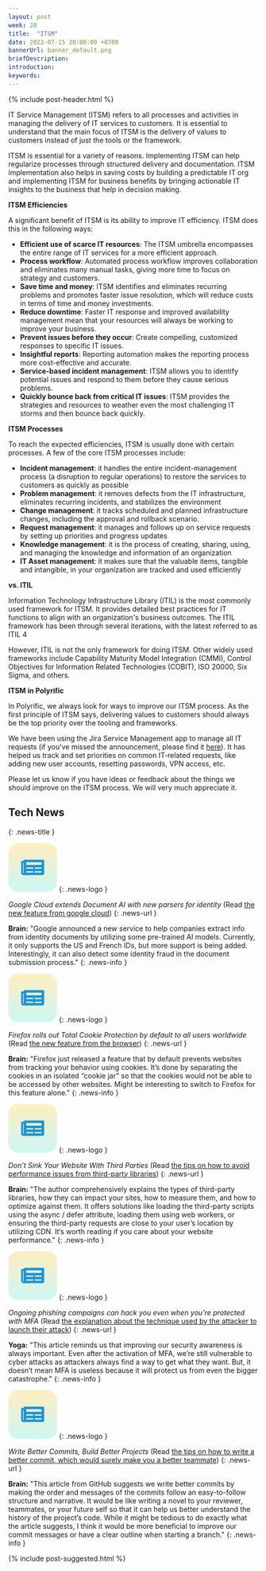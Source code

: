 ```yaml
---
layout: post
week: 28
title:  "ITSM"
date: 2022-07-15 20:00:00 +0700
bannerUrl: banner_default.png
briefDescription: 
introduction:
keywords:
---
```


{% include post-header.html %}

IT Service Management (ITSM) refers to all processes and activities in managing the delivery of IT services to customers. It is essential to understand that the main focus of ITSM is the delivery of values to customers instead of just the tools or the framework.

ITSM is essential for a variety of reasons. Implementing ITSM can help regularize processes through structured delivery and documentation. ITSM implementation also helps in saving costs by building a predictable IT org and implementing ITSM for business benefits by bringing actionable IT insights to the business that help in decision making.

__ITSM Efficiencies__

A significant benefit of ITSM is its ability to improve IT efficiency. ITSM does this in the following ways:

- **Efficient use of scarce IT resources**: The ITSM umbrella encompasses the entire range of IT services for a more efficient approach.
- **Process workflow**: Automated process workflow improves collaboration and eliminates many manual tasks, giving more time to focus on strategy and customers.
- **Save time and money**: ITSM identifies and eliminates recurring problems and promotes faster issue resolution, which will reduce costs in terms of time and money investments.
- **Reduce downtime**: Faster IT response and improved availability management mean that your resources will always be working to improve your business.
- **Prevent issues before they occur**: Create compelling, customized responses to specific IT issues.
- **Insightful reports**: Reporting automation makes the reporting process more cost-effective and accurate.
- **Service-based incident management**: ITSM allows you to identify potential issues and respond to them before they cause serious problems.
- **Quickly bounce back from critical IT issues**: ITSM provides the strategies and resources to weather even the most challenging IT storms and then bounce back quickly.

__ITSM Processes__

To reach the expected efficiencies, ITSM is usually done with certain processes. A few of the core ITSM processes include:

- **Incident management**: it handles the entire incident-management process (a disruption to regular operations) to restore the services to customers as quickly as possible
- **Problem management**: it removes defects from the IT infrastructure, eliminates recurring incidents, and stabilizes the environment
- **Change management**: it tracks scheduled and planned infrastructure changes, including the approval and rollback scenario.
- **Request management**: it manages and follows up on service requests by setting up priorities and progress updates
- **Knowledge management**: it is the process of creating, sharing, using, and managing the knowledge and information of an organization
- **IT Asset management**: it makes sure that the valuable items, tangible and intangible, in your organization are tracked and used efficiently

__vs. ITIL__

Information Technology Infrastructure Library (ITIL) is the most commonly used framework for ITSM. It provides detailed best practices for IT functions to align with an organization's business outcomes. The ITIL framework has been through several iterations, with the latest referred to as ITIL 4

However, ITIL is not the only framework for doing ITSM. Other widely used frameworks include Capability Maturity Model Integration (CMMI), Control Objectives for Information Related Technologies (COBIT), ISO 20000, Six Sigma, and others.

__ITSM in Polyrific__

In Polyrific, we always look for ways to improve our ITSM process. As the first principle of ITSM says, delivering values to customers should always be the top priority over the tooling and frameworks.

We have been using the Jira Service Management app to manage all IT requests (if you've missed the announcement, please find it [here](https://tech-updates.polyrific.com/2022/03/18/week11-2022.html)). It has helped us track and set priorities on common IT-related requests, like adding new user accounts, resetting passwords, VPN access, etc.

Please let us know if you have ideas or feedback about the things we should improve on the ITSM process. We will very much appreciate it.

## Tech News
{: .news-title }

![memo](/assets/images/tech-news.svg)
{: .news-logo }

*Google Cloud extends Document AI with new parsers for identity* (Read [the new feature from google cloud](https://cloud.google.com/blog/products/ai-machine-learning/google-cloud-extends-document-ai-with-new-parsers-for-identity))
{: .news-url }

__Brain:__ "Google announced a new service to help companies extract info from identity documents by utilizing some pre-trained AI models. Currently, it only supports the US and French IDs, but more support is being added. Interestingly, it can also detect some identity fraud in the document submission process."
{: .news-info }

![memo](/assets/images/tech-news.svg)
{: .news-logo }

*Firefox rolls out Total Cookie Protection by default to all users worldwide* (Read [the new feature from the browser](https://blog.mozilla.org/en/products/firefox/firefox-rolls-out-total-cookie-protection-by-default-to-all-users-worldwide/))
{: .news-url }

__Brain:__ "Firefox just released a feature that by default prevents websites from tracking your behavior using cookies. It’s done by separating the cookies in an isolated “cookie jar” so that the cookies would not be able to be accessed by other websites. Might be interesting to switch to Firefox for this feature alone."
{: .news-info }

![memo](/assets/images/tech-news.svg)
{: .news-logo }

*Don’t Sink Your Website With Third Parties* (Read [the tips on how to avoid performance issues from third-party libraries](https://www.smashingmagazine.com/2022/06/dont-sink-website-third-parties/))
{: .news-url }

__Brain:__ "The author comprehensively explains the types of third-party libraries, how they can impact your sites, how to measure them, and how to optimize against them. It offers solutions like loading the third-party scripts using the async / defer attribute, loading them using web workers, or ensuring the third-party requests are close to your user’s location by utilizing CDN. It’s worth reading if you care about your website performance."
{: .news-info }

![memo](/assets/images/tech-news.svg)
{: .news-logo }

*Ongoing phishing campaigns can hack you even when you’re protected with MFA* (Read [the explanation about the technique used by the attacker to launch their attack](https://arstechnica.com/information-technology/2022/07/microsoft-details-phishing-campaign-that-can-hijack-mfa-protected-accounts/))
{: .news-url }

__Yoga:__ "This article reminds us that improving our security awareness is always important. Even after the activation of MFA, we’re still vulnerable to cyber attacks as attackers always find a way to get what they want. But, it doesn’t mean MFA is useless because it will protect us from even the bigger catastrophe."
{: .news-info }

![memo](/assets/images/tech-news.svg)
{: .news-logo }

*Write Better Commits, Build Better Projects* (Read [the tips on how to write a better commit, which would surely make you a better teammate](https://github.blog/2022-06-30-write-better-commits-build-better-projects/))
{: .news-url }

__Brain:__ "This article from GitHub suggests we write better commits by making the order and messages of the commits follow an easy-to-follow structure and narrative. It would be like writing a novel to your reviewer, teammates, or your future self so that it can help us better understand the history of the project’s code. While it might be tedious to do exactly what the article suggests, I think it would be more beneficial to improve our commit messages or have a clear outline when starting a branch."
{: .news-info }

{% include post-suggested.html %}